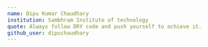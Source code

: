 ```yaml
---
name: Dipu Kumar Chaudhary
institution: Sambhram Institute of technology
quote: Always follow DRY code and push yourself to achieve it.
github_user: dipuchaudhary
---
```



